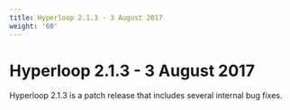 ```yaml
---
title: Hyperloop 2.1.3 - 3 August 2017
weight: '60'
---
```


# Hyperloop 2.1.3 - 3 August 2017

Hyperloop 2.1.3 is a patch release that includes several internal bug fixes.
